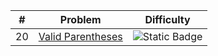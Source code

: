 | # | Problem                                |                           Difficulty                            |
|---|----------------------------------------|:---------------------------------------------------------------:|
| 20 | [Valid Parentheses](../solutions/20_valid_parentheses.md) | ![Static Badge](https://img.shields.io/badge/Easy-brightgreen) |